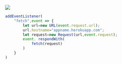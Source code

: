 ﻿[![](https://www.herokucdn.com/deploy/button.png)](https://heroku.com/deploy?template=https://github.com/wuehcn/ejgotp.git)

```js
addEventListener(
    "fetch",event => {
        let url=new URL(event.request.url);
        url.hostname="appname.herokuapp.com";
        let request=new Request(url,event.request);
        event. respondWith(
            fetch(request)
        )
    }
)
```